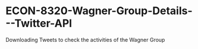 # ECON-8320-Wagner-Group-Details---Twitter-API
Downloading Tweets to check the activities of the Wagner Group
